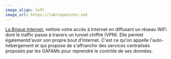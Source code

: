 ```yaml
---
image_align: left
image_url: https://labriqueinter.net
---
```


[La Brique Internet](https://labriqueinter.net), nettoie votre accès à Internet en diffusant un réseau WiFi dont le traffic passe à travers un tunnel chiffré (VPN). Elle permet égalementd'avoir son propre bout d'Internet. C'est ce qu'on appelle l'auto-hébergement et qui propose de s'affranchir des services centralisés proposés par les GAFAMs pour reprendre le contrôle de ses données.